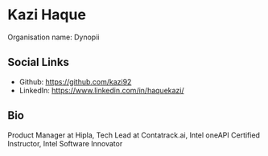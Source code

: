 # Kazi Haque
Organisation name: Dynopii

## Social Links
- Github: https://github.com/kazi92
- LinkedIn: https://www.linkedin.com/in/haquekazi/

## Bio
Product Manager at Hipla, Tech Lead at Contatrack.ai, Intel oneAPI Certified Instructor, Intel Software Innovator
